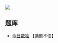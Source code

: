 ![](https://cn.sudoku.today/pic/extraregion2x9/14620_41083.png)

## 题库
- [今日数独](https://cn.sudoku.today/g-extra-regions-sudoku/) 【选题不便】